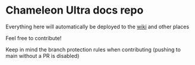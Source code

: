 # Chameleon Ultra docs repo

Everything here will automatically be deployed to the [wiki](https://github.com/ChameleonUltra/ChameleonUltra/wiki) and other places

Feel free to contribute!

Keep in mind the branch protection rules when contributing (pushing to main without a PR is disabled)